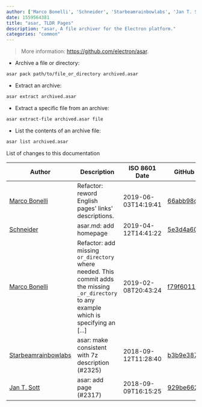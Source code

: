 ```yaml
---
author: ['Marco Bonelli', 'Schneider', 'Starbeamrainbowlabs', 'Jan T. Sott']
date: 1559564381
title: "asar, TLDR Pages"
description: "asar, A file archiver for the Electron platform."
categories: "common"
---
```

> More information: <https://github.com/electron/asar>.

- Archive a file or directory:

```bash
asar pack path/to/file_or_directory archived.asar
```

- Extract an archive:

```bash
asar extract archived.asar
```

- Extract a specific file from an archive:

```bash
asar extract-file archived.asar file
```

- List the contents of an archive file:

```bash
asar list archived.asar
```
List of changes to this documentation


Author | Description | ISO 8601 Date | GitHub link
------|-----|-----|-----
[Marco Bonelli](mailto:marco@mebeim.net) | Refactor: reword English pages' links' descriptions. | 2019-06-03T14:19:41 | [66abb98ce935](https://github.com/tldr-pages/tldr/commit/66abb98ce935c0f4516bf30c4d6da72180d5a3ab)
[Schneider](mailto:lucas.schneider@sap.com) | asar.md: add homepage | 2019-04-12T14:41:22 | [5e3d4a6028f8](https://github.com/tldr-pages/tldr/commit/5e3d4a6028f839d67cbac09dc16993c09e975c53)
[Marco Bonelli](mailto:mb5.marcob@gmail.com) | Refactor: add missing `or_directory` where needed. This commit adds the missing `_or_directory` to any example which is specifying an [...] | 2019-02-08T20:43:24 | [f79f6011e0f2](https://github.com/tldr-pages/tldr/commit/f79f6011e0f298311848b5f38d66c309d4b92665)
[Starbeamrainbowlabs](mailto:sbrl@starbeamrainbowlabs.com) | asar: make consistent with 7z description (#2325) | 2018-09-12T11:28:40 | [b3b9e387c463](https://github.com/tldr-pages/tldr/commit/b3b9e387c4631fbd012e90651eed4802cd74cad7)
[Jan T. Sott](mailto:jan@idleberg.com) | asar: add page (#2317) | 2018-09-09T16:15:25 | [929be662beed](https://github.com/tldr-pages/tldr/commit/929be662beedb10c9189689a7910b5520a6c718a)

